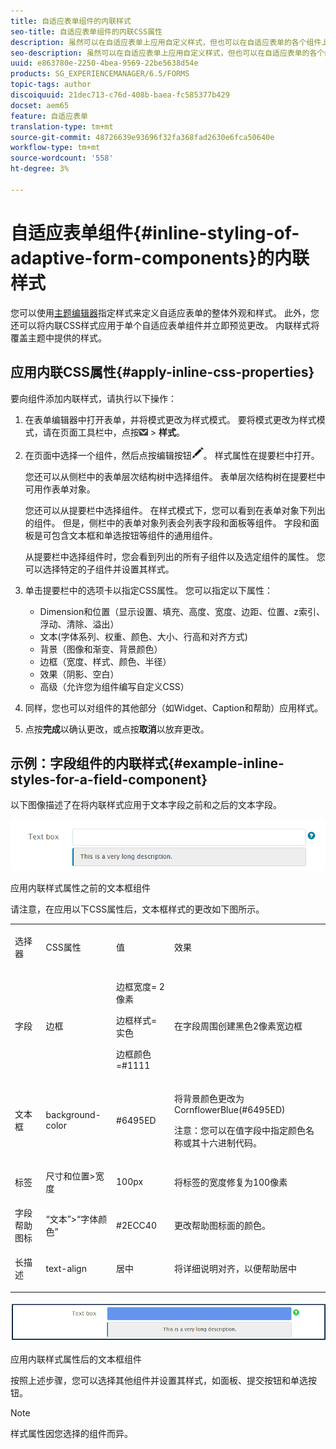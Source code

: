 ```yaml
---
title: 自适应表单组件的内联样式
seo-title: 自适应表单组件的内联CSS属性
description: 虽然可以在自适应表单上应用自定义样式，但也可以在自适应表单的各个组件上应用内联CSS属性。
seo-description: 虽然可以在自适应表单上应用自定义样式，但也可以在自适应表单的各个组件上应用内联CSS属性。
uuid: e863780e-2250-4bea-9569-22be5638d54e
products: SG_EXPERIENCEMANAGER/6.5/FORMS
topic-tags: author
discoiquuid: 21dec713-c76d-408b-baea-fc585377b429
docset: aem65
feature: 自适应表单
translation-type: tm+mt
source-git-commit: 48726639e93696f32fa368fad2630e6fca50640e
workflow-type: tm+mt
source-wordcount: '558'
ht-degree: 3%

---
```



# 自适应表单组件{#inline-styling-of-adaptive-form-components}的内联样式

您可以使用[主题编辑器](../../forms/using/themes.md)指定样式来定义自适应表单的整体外观和样式。 此外，您还可以将内联CSS样式应用于单个自适应表单组件并立即预览更改。 内联样式将覆盖主题中提供的样式。

## 应用内联CSS属性{#apply-inline-css-properties}

要向组件添加内联样式，请执行以下操作：

1. 在表单编辑器中打开表单，并将模式更改为样式模式。 要将模式更改为样式模式，请在页面工具栏中，点按![画布下拉菜单](assets/canvas-drop-down.png) > **样式**。
1. 在页面中选择一个组件，然后点按编辑按钮![edit-button](assets/edit-button.png)。 样式属性在提要栏中打开。

   您还可以从侧栏中的表单层次结构树中选择组件。 表单层次结构树在提要栏中可用作表单对象。

   您还可以从提要栏中选择组件。 在样式模式下，您可以看到在表单对象下列出的组件。 但是，侧栏中的表单对象列表会列表字段和面板等组件。 字段和面板是可包含文本框和单选按钮等组件的通用组件。

   从提要栏中选择组件时，您会看到列出的所有子组件以及选定组件的属性。 您可以选择特定的子组件并设置其样式。

1. 单击提要栏中的选项卡以指定CSS属性。 您可以指定以下属性：

   * Dimension和位置（显示设置、填充、高度、宽度、边距、位置、z索引、浮动、清除、溢出）
   * 文本(字体系列、权重、颜色、大小、行高和对齐方式)
   * 背景（图像和渐变、背景颜色）
   * 边框（宽度、样式、颜色、半径）
   * 效果（阴影、空白）
   * 高级（允许您为组件编写自定义CSS）

1. 同样，您也可以对组件的其他部分（如Widget、Caption和帮助）应用样式。
1. 点按&#x200B;**完成**&#x200B;以确认更改，或点按&#x200B;**取消**&#x200B;以放弃更改。

## 示例：字段组件的内联样式{#example-inline-styles-for-a-field-component}

以下图像描述了在将内联样式应用于文本字段之前和之后的文本字段。

![应用内联样式前的文本框组件](assets/no-style.png)

应用内联样式属性之前的文本框组件

请注意，在应用以下CSS属性后，文本框样式的更改如下图所示。

<table>
 <tbody>
  <tr>
   <td><p>选择器</p> </td>
   <td><p>CSS属性</p> </td>
   <td><p>值</p> </td>
   <td><p>效果</p> </td>
  </tr>
  <tr>
   <td><p>字段</p> </td>
   <td><p>边框</p> </td>
   <td><p>边框宽度= 2像素</p> <p>边框样式=实色</p> <p>边框颜色=#1111</p> </td>
   <td><p>在字段周围创建黑色2像素宽边框</p> </td>
  </tr>
  <tr>
   <td><p>文本框</p> </td>
   <td><p>background-color</p> </td>
   <td><p>#6495ED</p> </td>
   <td><p>将背景颜色更改为CornflowerBlue(#6495ED)</p> <p>注意：您可以在值字段中指定颜色名称或其十六进制代码。</p> </td>
  </tr>
  <tr>
   <td><p>标签</p> </td>
   <td><p>尺寸和位置&gt;宽度</p> </td>
   <td><p>100px</p> </td>
   <td><p>将标签的宽度修复为100像素</p> </td>
  </tr>
  <tr>
   <td>字段帮助图标</td>
   <td>“文本”&gt;“字体颜色”</td>
   <td>#2ECC40</td>
   <td>更改帮助图标面的颜色。</td>
  </tr>
  <tr>
   <td><p>长描述</p> </td>
   <td><p>text-align</p> </td>
   <td><p>居中</p> </td>
   <td><p>将详细说明对齐，以便帮助居中</p> </td>
  </tr>
 </tbody>
</table>

![应用内联样式后的文本框样式](assets/applied-style.png)

应用内联样式属性后的文本框组件

按照上述步骤，您可以选择其他组件并设置其样式，如面板、提交按钮和单选按钮。

>[!NOTE]
>
>样式属性因您选择的组件而异。

